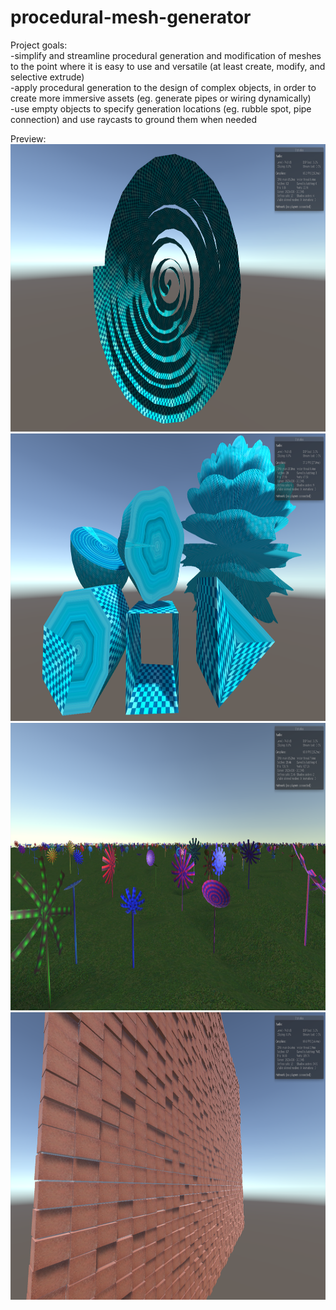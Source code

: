 # procedural-mesh-generator  
Project goals:  
-simplify and streamline procedural generation and modification of meshes to the point where it is easy to use and versatile (at least create, modify, and selective extrude)  
-apply procedural generation to the design of complex objects, in order to create more immersive assets (eg. generate pipes or wiring dynamically)  
-use empty objects to specify generation locations (eg. rubble spot, pipe connection) and use raycasts to ground them when needed  
  
Preview:  
<img src="screenshots\2-25-17\spiral preview.png" width="960" height="460">  
<img src="screenshots\2-25-17\shapes preview light.png" width="960" height="460">  
<img src="screenshots\2-25-17\flower preview.png" width="960" height="460">  
<img src="screenshots\2-27-17\bricks preview.png" width="960" height="460">  